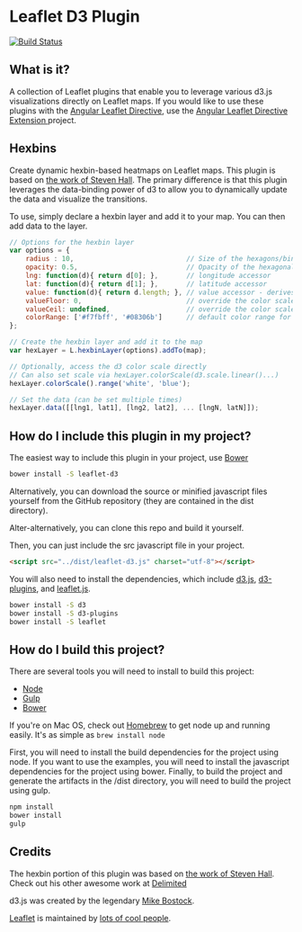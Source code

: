 # Leaflet D3 Plugin

[![Build Status][travis-image]][travis-url]

## What is it?
A collection of Leaflet plugins that enable you to leverage various d3.js visualizations directly on Leaflet maps. If you would like to use these plugins with the [Angular Leaflet Directive](https://github.com/tombatossals/angular-leaflet-directive), use the [Angular Leaflet Directive Extension ](https://github.com/Asymmetrik/angular-leaflet-directive-ext) project.

## Hexbins
Create dynamic hexbin-based heatmaps on Leaflet maps. This plugin is based on [the work of Steven Hall](http://www.delimited.io/blog/2013/12/1/hexbins-with-d3-and-leaflet-maps). The primary difference is that this plugin leverages the data-binding power of d3 to allow you to dynamically update the data and visualize the transitions.

To use, simply declare a hexbin layer and add it to your map. You can then add data to the layer.

```js
// Options for the hexbin layer
var options = {
	radius : 10,							// Size of the hexagons/bins
	opacity: 0.5,							// Opacity of the hexagonal layer
	lng: function(d){ return d[0]; },		// longitude accessor
	lat: function(d){ return d[1]; },		// latitude accessor
	value: function(d){ return d.length; },	// value accessor - derives the bin value
	valueFloor: 0,							// override the color scale domain low value
	valueCeil: undefined,					// override the color scale domain high value
	colorRange: ['#f7fbff', '#08306b']		// default color range for the heat map
};

// Create the hexbin layer and add it to the map
var hexLayer = L.hexbinLayer(options).addTo(map);

// Optionally, access the d3 color scale directly
// Can also set scale via hexLayer.colorScale(d3.scale.linear()...)
hexLayer.colorScale().range('white', 'blue');

// Set the data (can be set multiple times)
hexLayer.data([[lng1, lat1], [lng2, lat2], ... [lngN, latN]]);

```

## How do I include this plugin in my project?
The easiest way to include this plugin in your project, use [Bower](http://bower.io)

```bash
bower install -S leaflet-d3
```

Alternatively, you can download the source or minified javascript files yourself from the GitHub repository (they are contained in the dist directory).

Alter-alternatively, you can clone this repo and build it yourself.

Then, you can just include the src javascript file in your project.
```html
<script src="../dist/leaflet-d3.js" charset="utf-8"></script>
```

You will also need to install the dependencies, which include [d3.js](http://www.d3js.org), [d3-plugins](https://github.com/d3/d3-plugins), and [leaflet.js](http://leafletjs.com/).

```bash
bower install -S d3
bower install -S d3-plugins
bower install -S leaflet
```

## How do I build this project?
There are several tools you will need to install to build this project:
* [Node](http://nodejs.org/)
* [Gulp](http://http://gulpjs.com/)
* [Bower](http://bower.io)

If you're on Mac OS, check out [Homebrew](https://github.com/mxcl/homebrew) to get node up and running easily. It's as simple as `brew install node`

First, you will need to install the build dependencies for the project using node. If you want to use the examples, you will need to install the javascript dependencies for the project using bower. Finally, to build the project and generate the artifacts in the /dist directory, you will need to build the project using gulp. 

```bash
npm install
bower install
gulp
```

## Credits
The hexbin portion of this plugin was based on [the work of Steven Hall](http://www.delimited.io/blog/2013/12/1/hexbins-with-d3-and-leaflet-maps). Check out his other awesome work at [Delimited](http://www.delimited.io/)

d3.js was created by the legendary [Mike Bostock](https://github.com/mbostock).

[Leaflet](http://leafletjs.com/) is maintained by [lots of cool people](https://github.com/Leaflet/Leaflet/graphs/contributors).

[travis-url]: https://travis-ci.org/Asymmetrik/leaflet-d3/
[travis-image]: https://travis-ci.org/Asymmetrik/leaflet-d3.svg
